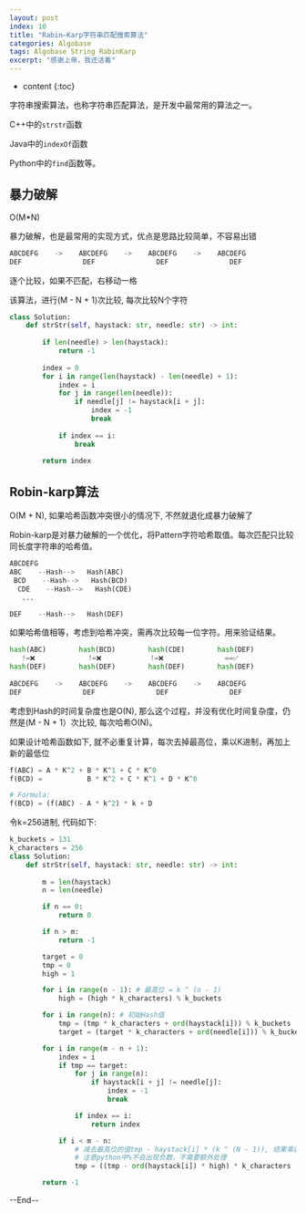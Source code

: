 ```yaml
---
layout: post
index: 10
title: "Rabin–Karp字符串匹配搜索算法"
categories: Algobase
tags: Algobase String RabinKarp
excerpt: "感谢上帝，我还活着"
---
```


* content
{:toc}

字符串搜索算法，也称字符串匹配算法，是开发中最常用的算法之一。

C++中的```strstr```函数

Java中的```indexOf```函数

Python中的```find```函数等。

## 暴力破解

O(M*N)

暴力破解，也是最常用的实现方式，优点是思路比较简单，不容易出错

```python
ABCDEFG    ->    ABCDEFG    ->    ABCDEFG    ->    ABCDEFG     
DEF               DEF               DEF               DEF
```

逐个比较，如果不匹配，右移动一格

该算法，进行(M - N + 1)次比较, 每次比较N个字符

```python
class Solution:
    def strStr(self, haystack: str, needle: str) -> int:
        
        if len(needle) > len(haystack):
            return -1
        
        index = 0
        for i in range(len(haystack) - len(needle) + 1):
            index = i
            for j in range(len(needle)):
                if needle[j] != haystack[i + j]:
                    index = -1
                    break
            
            if index == i:
                break
            
        return index
```

## Robin-karp算法

O(M + N), 如果哈希函数冲突很小的情况下, 不然就退化成暴力破解了

Robin-karp是对暴力破解的一个优化，将Pattern字符哈希取值。每次匹配只比较同长度字符串的哈希值。

```python
ABCDEFG
ABC    --Hash-->   Hash(ABC)
 BCD    --Hash-->   Hash(BCD)
  CDE    --Hash-->   Hash(CDE)
   ...     

DEF    --Hash-->   Hash(DEF)   
```

如果哈希值相等，考虑到哈希冲突，需再次比较每一位字符。用来验证结果。

```python
hash(ABC)        hash(BCD)        hash(CDE)        hash(DEF) 
   !=❌             !=❌            !=❌               ==✅
hash(DEF)        hash(DEF)        hash(DEF)        hash(DEF)
   
ABCDEFG    ->    ABCDEFG    ->    ABCDEFG    ->    ABCDEFG
DEF               DEF               DEF               DEF
```

考虑到Hash的时间复杂度也是O(N), 那么这个过程，并没有优化时间复杂度，仍然是(M - N + 1）次比较, 每次哈希O(N)。

如果设计哈希函数如下, 就不必重复计算，每次去掉最高位，乘以K进制，再加上新的最低位

```python
f(ABC) = A * K^2 + B * K^1 + C * K^0
f(BCD) =           B * K^2 + C * K^1 + D * K^0

# Formula:
f(BCD) = (f(ABC) - A * k^2) * k + D
```

令k=256进制, 代码如下:

```python
k_buckets = 131
k_characters = 256
class Solution:
    def strStr(self, haystack: str, needle: str) -> int:
        
        m = len(haystack)
        n = len(needle)

        if n == 0:
            return 0

        if n > m:
            return -1

        target = 0
        tmp = 0
        high = 1

        for i in range(n - 1): # 最高位 = k ^ (n - 1)
            high = (high * k_characters) % k_buckets

        for i in range(n): # 初始Hash值
            tmp = (tmp * k_characters + ord(haystack[i])) % k_buckets
            target = (target * k_characters + ord(needle[i])) % k_buckets

        for i in range(m - n + 1):
            index = i
            if tmp == target:
                for j in range(n):
                    if haystack[i + j] != needle[j]:
                        index = -1
                        break

                if index == i:
                    return index

            if i < m - n:
                # 减去最高位的值tmp - haystack[i] * (k ^ (N - 1)), 结果乘以256, 再加上新的个位
                # 注意python中%不会出现负数，不需要额外处理
                tmp = ((tmp - ord(haystack[i]) * high) * k_characters  + ord(haystack[i + n])) % k_buckets

        return -1
```

--End--
